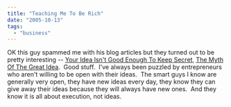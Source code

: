 ```yaml
---
title: "Teaching Me To Be Rich"
date: "2005-10-13"
tags: 
  - "business"
---
```


OK this guy spammed me with his blog articles but they turned out to be pretty interesting -- [Your Idea Isn't Good Enough To Keep Secret](http://www.iwillteachyoutoberich.com/archives/2005/10/your_idea_isnt.html), [The Myth Of The Great Idea](http://www.iwillteachyoutoberich.com/archives/2005/10/the_myth_of_the.html).  Good stuff.  I've always been puzzled by entrepreneurs who aren't willing to be open with their ideas.  The smart guys I know are generally very open, they have new ideas every day, they know they can give away their ideas because they will always have new ones.  And they know it is all about execution, not ideas.

